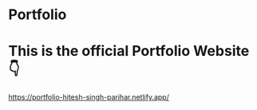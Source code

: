# Portfolio

# This is the official Portfolio Website  👇
https://portfolio-hitesh-singh-parihar.netlify.app/
